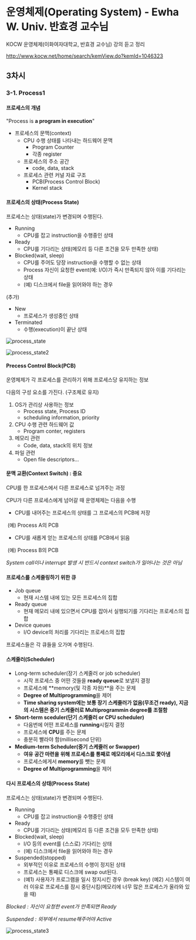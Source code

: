 # 운영체제(Operating System) - Ewha W. Univ. 반효경 교수님

KOCW 운영체제(이화여자대학교, 반효경 교수님) 강의 듣고 정리  

http://www.kocw.net/home/search/kemView.do?kemId=1046323



## 3차시



### 3-1. Process1



#### 프로세스의 개념

"Process is **a program in execution**"

- 프로세스의 문맥(context)
  - CPU 수행 상태를 나타내는 하드웨어 문맥
    - Program Counter
    - 각종 register
  - 프로세스의 주소 공간
    - code, data, stack
  - 프로세스 관련 커널 자료 구조
    - PCB(Process Control Block)
    - Kernel stack



#### 프로세스의 상태(Process State)

프로세스는 상태(state)가 변경되며 수행된다.

- Running
  - CPU를 잡고 instruction을 수행중인 상태
- Ready
  - CPU를 기다리는 상태(메모리 등 다른 조건을 모두 만족한 상태)
- Blocked(wait, sleep)
  - CPU를 주어도 당장 instruction을 수행할 수 없는 상태
  - Process 자신이 요청한 event(예: I/O)가 즉시 만족되지 않아 이를 기다리는 상태
  - (예) 디스크에서 file을 읽어와야 하는 경우

(추가)

- New
  - 프로세스가 생성중인 상태
- Terminated
  - 수행(execution)이 끝난 상태

![process_state](CH03_Process.assets/process_state.png)

![process_state2](CH03_Process.assets/process_state2.png)



#### Precess Control Block(PCB)

운영체제가 각 프로세스를 관리하기 위해 프로세스당 유지하는 정보  

다음의 구성 요소를 가진다. (구조체로 유지)

1. OS가 관리상 사용하는 정보
   - Process state, Process ID
   - scheduling information, priority
2. CPU 수행 관련 하드웨어 값
   - Program conter, registers
3. 메모리 관련
   - Code, data, stack의 위치 정보
4. 파일 관련
   - Open file descriptors...



#### 문맥 교환(Context Switch) : 중요

CPU를 한 프로세스에서 다른 프로세스로 넘겨주는 과정  

CPU가 다른 프로세스에게 넘어갈 때 운영체제는 다음을 수행  

- CPU를 내어주는 프로세스의 상태를 그 프로세스의 PCB에 저장

​		(예) Process A의 PCB

- CPU를 새롭게 얻는 프로세스의 상태를 PCB에서 읽음

​		(예) Process B의 PCB  

*System call이나 interrupt 발생 시 반드시 context switch가 일어나는 것은 아님*



#### 프로세스를 스케줄링하기 위한 큐

- Job queue
  - 현재 시스템 내에 있는 모든 프로세스의 집합
- Ready queue
  - 현재 메모리 내에 있으면서 CPU를 잡아서 실행되기를 기다리는 프로세스의 집합
- Device queues
  - I/O device의 처리를 기다리는 프로세스의 집합

프로세스들은 각 큐들을 오가며 수행된다.



#### 스케줄러(Scheduler)

- Long-term scheduler(장기 스케줄러 or job scheduler)
  - 시작 프로세스 중 어떤 것들을 **ready queue**로 보낼지 결정
  - 프로세스에 **memory(및 각종 자원)**을 주는 문제
  - **Degree of Multiprogramming**을 제어
  - **Time sharing system에는 보통 장기 스케줄러가 없음(무조건 ready), 지금의 시스템은 중기 스케줄러로 Multiprogrammin degree를 조절함** 
- **Short-term sceduler(단기 스케줄러 or CPU scheduler)**
  - 다음번에 어떤 프로세스를 **running**시킬지 결정
  - 프로세스에 **CPU**를 주는 문제
  - 충분히 빨라야 함(millisecond 단위)
- **Medium-term Scheduler(중기 스케줄러 or Swapper)**
  - **여유 공간 마련을 위해 프로세스를 통째로 메모리에서 디스크로 쫓아냄**
  - 프로세스에게서 **memory**를 뺏는 문제
  - **Degree of Multiprogramming**을 제어



#### 다시 프로세스의 상태(Process State)

프로세스는 상태(state)가 변경되며 수행된다.

- Running
  - CPU를 잡고 instruction을 수행중인 상태
- Ready
  - CPU를 기다리는 상태(메모리 등 다른 조건을 모두 만족한 상태)
- Blocked(wait, sleep)
  - I/O 등의 event를 (스스로) 기다리는 상태
  - (예) 디스크에서 file을 읽어와야 하는 경우
- Suspended(stopped)
  - 외부적인 이유로 프로세스의 수행이 정지된 상태
  - 프로세스는 통째로 디스크에 swap out된다.
  - (예1) 사용자가 프로그램을 일시 정지시킨 경우 (break key)   (예2) 시스템이 여러 이유로 프로세스를 잠시 중단시킴(메모리에 너무 많은 프로세스가 올라와 있을 때)

*Blocked : 자신이 요청한 event가 만족되면 Ready*

*Suspended : 외부에서 resume해주어야 Active*

![process_state3](CH03_Process.assets/process_state3.png)









